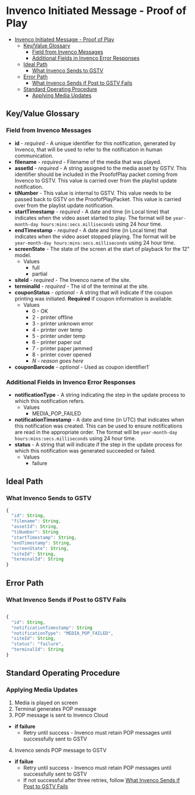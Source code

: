 # Invenco Initiated Message - Proof of Play

<!-- TOC depthFrom:1 depthTo:6 withLinks:1 updateOnSave:1 orderedList:0 -->

- [Invenco Initiated Message - Proof of Play](#invenco-initiated-message-proof-of-play)
	- [Key/Value Glossary](#keyvalue-glossary)
		- [Field from Invenco Messages](#field-from-invenco-messages)
		- [Additional Fields in Invenco Error Responses](#additional-fields-in-invenco-error-responses)
	- [Ideal Path](#ideal-path)
		- [What Invenco Sends to GSTV](#what-invenco-sends-to-gstv)
	- [Error Path](#error-path)
		- [What Invenco Sends if Post to GSTV Fails](#what-invenco-sends-if-post-to-gstv-fails)
	- [Standard Operating Procedure](#standard-operating-procedure)
		- [Applying Media Updates](#applying-media-updates)

<!-- /TOC -->

## Key/Value Glossary
### Field from Invenco Messages
- **id** - _required_ - A unique identifier for this notification, generated by Invenco, that will be used to refer to the notification in human communication.
- **filename** - _required_ - Filename of the media that was played.
- **assetId** - _required_ - A string assigned to the media asset by GSTV. This identifier should be included in the ProofofPlay packet coming from Invenco to GSTV. This value is carried over from the playlist update notification.
- **tiNumber** - This value is internal to GSTV. This value needs to be passed back to GSTV on the ProofofPlayPacket. This value is carried over from the playlist update notification.
- **startTimestamp** - _required_ - A date and time (in Local time) that indicates when the video asset started to play. The format will be `year-month-day hours:mins:secs.milliseconds` using 24 hour time.
- **endTimestamp** - _required_ - A date and time (in Local time) that indicates when the video asset stopped playing. The format will be `year-month-day hours:mins:secs.milliseconds` using 24 hour time.
- **screenState** - The state of the screen at the start of playback for the 12" model.
  - Values
    - full
    - partial
- **siteId** - _required_ - The Invenco name of the site.
- **terminalId** - _required_ - The id of the terminal at the site.
- **couponStatus** - _optional_ -  A string that will indicate if the coupon printing was initiated. **Required** if coupon information is available.
  - Values
    - 0 - OK
    - 2 - printer offline
    - 3 - printer unknown error
    - 4 - printer over temp
    - 5 - printer under temp
    - 6 - printer paper out
    - 7 - printer paper jammed
    - 8 - printer cover opened
    - _N_ - _reason goes here_
- **couponBarcode** - _optional_ - Used as coupon identifier1`

### Additional Fields in Invenco Error Responses
- **notificationType** - A string indicating the step in the update process to which this notification refers.
  - Values
    - MEDIA_POP_FAILED
- **notificationTimestamp** - A date and time (in UTC) that indicates when this notification was created. This can be used to ensure notifications are read in the appropriate order. The format will be `year-month-day hours:mins:secs.milliseconds` using 24 hour time.
- **status** - A string that will indicate if the step in the update process for which this notification was generated succeeded or failed.
  - Values
    - failure

## Ideal Path
### What Invenco Sends to GSTV
```javascript
{
  "id": String,
  "filename": String,
  "assetId": String,
  "tiNumber": String
  "startTimestamp": String,
  "endTimestamp": String,
  "screenState": String,
  "siteId": String,
  "terminalId": String
}
```

## Error Path
### What Invenco Sends if Post to GSTV Fails
```javascript

{
  "id": String,
  "notificationTimestamp": String
  "notificationType": "MEDIA_POP_FAILED",
  "siteId": String,
  "status": "failure",
  "terminalId": String
}
```

## Standard Operating Procedure
### Applying Media Updates
1. Media is played on screen
2. Terminal generates POP message
3. POP message is sent to Invenco Cloud
  - **if failure**
	  - Retry until success - Invenco must retain POP messages until successfully sent to GSTV
4. Invenco sends POP message to GSTV
  - **if failue**
    - Retry until success - Invenco must retain POP messages until successfully sent to GSTV
    - If not successful after three retries, follow [What Invenco Sends if Post to GSTV Fails](#what-invenco-sends-if-post-to-gstv-fails)
